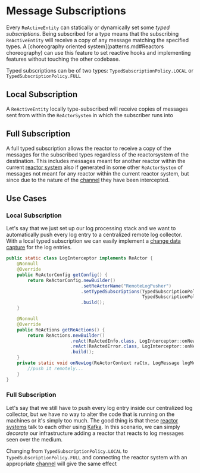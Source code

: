 # Message Subscriptions

Every `ReActiveEntity` can statically or dynamically set some *typed subscriptions*.
Being subscribed for a type means that the subscribing `ReActiveEntity` will receive a copy of any message matching
the specified types. A [choreography oriented system](patterns.md#Reactors choreography) can use this feature to set
reactive hooks and implementing features without touching the other codebase.

Typed subscriptions can be of two types: `TypedSubscriptionPolicy.LOCAL` or `TypedSubscriptionPolicy.FULL`

## Local Subscription

A `ReActiveEntity` locally type-subscribed will receive copies of messages sent from within the `ReActorSystem` in 
which the subscriber runs into

## Full Subscription

A full typed subscription allows the reactor to receive a copy of the messages for the subscribed types regardless of
the reactorsystem of the destination. This includes messages meant for another reactor within the current
[reactor system](reactor_system.md) also if generated in some other `ReActorSystem` of messages not meant for any reactor
within the current reactor system, but since due to the nature of the [channel](channel_drivers) they have been intercepted.

## Use Cases

### Local Subscription

Let's say that we just set up our log processing stack and we want to automatically push every log entry to a centralized
remote log collector. With a local typed subscription we can easily implement a [change data capture](patterns.md) for
the log entries. 

```java
public static class LogInterceptor implements ReActor {
    @Nonnull
    @Override
    public ReActorConfig getConfig() {
        return ReActorConfig.newBuilder()
                            .setReActorName("RemoteLogPusher")
                            .setTypedSubscriptions(TypedSubscriptionPolicy.LOCAL.forType(ReActedInfo.class),
                                                   TypedSubscriptionPolicy.LOCAL.forType(ReActedError.class))
                            .build();
    }

    @Nonnull
    @Override
    public ReActions getReActions() {
        return ReActions.newBuilder()
                        .reAct(ReActedInfo.class, LogInterceptor::onNewLog)
                        .reAct(ReActedError.class, LogInterceptor::onNewLog)
                        .build();
    }
    private static void onNewLog(ReActorContext raCtx, LogMessage logMessage) {
        //push it remotely...
    }
}
```

### Full Subscription

Let's say that we still have to push every log entry inside our centralized log collector, but we have no way to
alter the code that is running on the machines or it's simply too much. The good thing is that these [reactor systems](reactor_system.md)
talk to each other using [Kafka](channel_drivers/kafka/kafka_main.md). 
In this scenario, we can simply *decorate* our infrastructure adding a reactor that reacts to log messages seen over
the medium.

Changing from `TypedSubscriptionPolicy.LOCAL` to `TypedSubscriptionPolicy.FULL` and connecting the reactor system
with an appropriate [channel](channel_drivers/README.md) will give the same effect